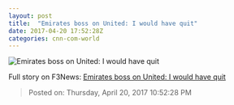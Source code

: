 ```yaml
---
layout: post
title:  "Emirates boss on United: I would have quit"
date: 2017-04-20 17:52:28Z
categories: cnn-com-world
---
```


![Emirates boss on United: I would have quit](http://i2.cdn.turner.com/money/dam/assets/170322091845-sir-tim-clark-emirates-780x439.jpg)




Full story on F3News: [Emirates boss on United: I would have quit](http://www.f3nws.com/n/kCSTPH)

> Posted on: Thursday, April 20, 2017 10:52:28 PM

